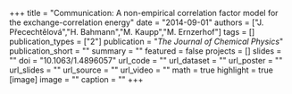 +++
title = "Communication: A non-empirical correlation factor model for the exchange-correlation energy"
date = "2014-09-01"
authors = ["J. Přecechtělová","H. Bahmann","M. Kaupp","M. Ernzerhof"]
tags = []
publication_types = ["2"]
publication = "_The Journal of Chemical Physics_"
publication_short = ""
summary = ""
featured = false
projects = []
slides = ""
doi = "10.1063/1.4896057"
url_code = ""
url_dataset = ""
url_poster = ""
url_slides = ""
url_source = ""
url_video = ""
math = true
highlight = true
[image]
image = ""
caption = ""
+++

